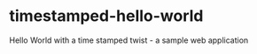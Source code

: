 timestamped-hello-world
=======================

Hello World with a time stamped twist - a sample web application
